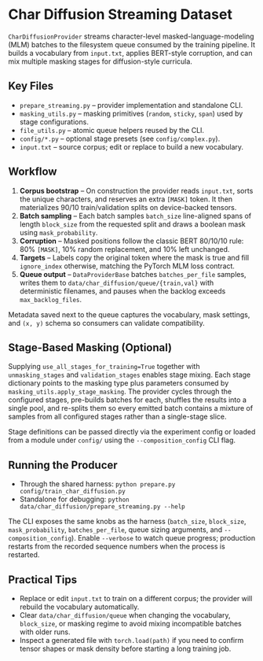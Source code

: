 # Char Diffusion Streaming Dataset

`CharDiffusionProvider` streams character-level masked-language-modeling (MLM) batches to the filesystem queue consumed by the training pipeline. It builds a vocabulary from `input.txt`, applies BERT-style corruption, and can mix multiple masking stages for diffusion-style curricula.

## Key Files

- `prepare_streaming.py` – provider implementation and standalone CLI.
- `masking_utils.py` – masking primitives (`random`, `sticky`, `span`) used by stage configurations.
- `file_utils.py` – atomic queue helpers reused by the CLI.
- `config/*.py` – optional stage presets (see `config/complex.py`).
- `input.txt` – source corpus; edit or replace to build a new vocabulary.

## Workflow

1. **Corpus bootstrap** – On construction the provider reads `input.txt`, sorts the unique characters, and reserves an extra `[MASK]` token. It then materializes 90/10 train/validation splits on device-backed tensors.
2. **Batch sampling** – Each batch samples `batch_size` line-aligned spans of length `block_size` from the requested split and draws a boolean mask using `mask_probability`.
3. **Corruption** – Masked positions follow the classic BERT 80/10/10 rule: 80% `[MASK]`, 10% random replacement, and 10% left unchanged.
4. **Targets** – Labels copy the original token where the mask is true and fill `ignore_index` otherwise, matching the PyTorch MLM loss contract.
5. **Queue output** – `DataProviderBase` batches `batches_per_file` samples, writes them to `data/char_diffusion/queue/{train,val}` with deterministic filenames, and pauses when the backlog exceeds `max_backlog_files`.

Metadata saved next to the queue captures the vocabulary, mask settings, and `(x, y)` schema so consumers can validate compatibility.

## Stage-Based Masking (Optional)

Supplying `use_all_stages_for_training=True` together with `unmasking_stages` and `validation_stages` enables stage mixing. Each stage dictionary points to the masking type plus parameters consumed by `masking_utils.apply_stage_masking`. The provider cycles through the configured stages, pre-builds batches for each, shuffles the results into a single pool, and re-splits them so every emitted batch contains a mixture of samples from all configured stages rather than a single-stage slice.

Stage definitions can be passed directly via the experiment config or loaded from a module under `config/` using the `--composition_config` CLI flag.

## Running the Producer

- Through the shared harness: `python prepare.py config/train_char_diffusion.py`
- Standalone for debugging: `python data/char_diffusion/prepare_streaming.py --help`

The CLI exposes the same knobs as the harness (`batch_size`, `block_size`, `mask_probability`, `batches_per_file`, queue sizing arguments, and `--composition_config`). Enable `--verbose` to watch queue progress; production restarts from the recorded sequence numbers when the process is restarted.

## Practical Tips

- Replace or edit `input.txt` to train on a different corpus; the provider will rebuild the vocabulary automatically.
- Clear `data/char_diffusion/queue` when changing the vocabulary, `block_size`, or masking regime to avoid mixing incompatible batches with older runs.
- Inspect a generated file with `torch.load(path)` if you need to confirm tensor shapes or mask density before starting a long training job.
